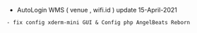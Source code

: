 * AutoLogin WMS ( venue , wifi.id ) update 15-April-2021
```
- fix config xderm-mini GUI & Config php AngelBeats Reborn
```
